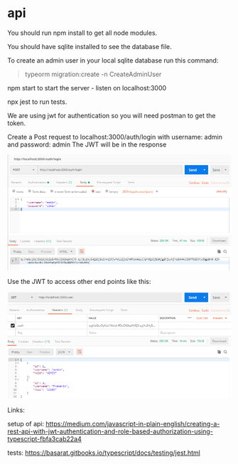 # api

You should run npm install to get all node modules.

You should have sqlite installed to see the database file.

To create an admin user in your local sqlite database run this command:

> typeorm migration:create -n CreateAdminUser

npm start to start the server - listen on localhost:3000

npx jest to run tests.

We are using jwt for authentication so you will need postman to get the token.

Create a Post request to localhost:3000/auth/login with username: admin and password: admin
The JWT will be in the response

![Get JWT](markdownpictures/PostmanLogin.PNG)

Use the JWT to access other end points like this:

![Using the JWT](markdownpictures/PostmanGetUsers.PNG)


Links:

setup of api:
https://medium.com/javascript-in-plain-english/creating-a-rest-api-with-jwt-authentication-and-role-based-authorization-using-typescript-fbfa3cab22a4

tests:
https://basarat.gitbooks.io/typescript/docs/testing/jest.html